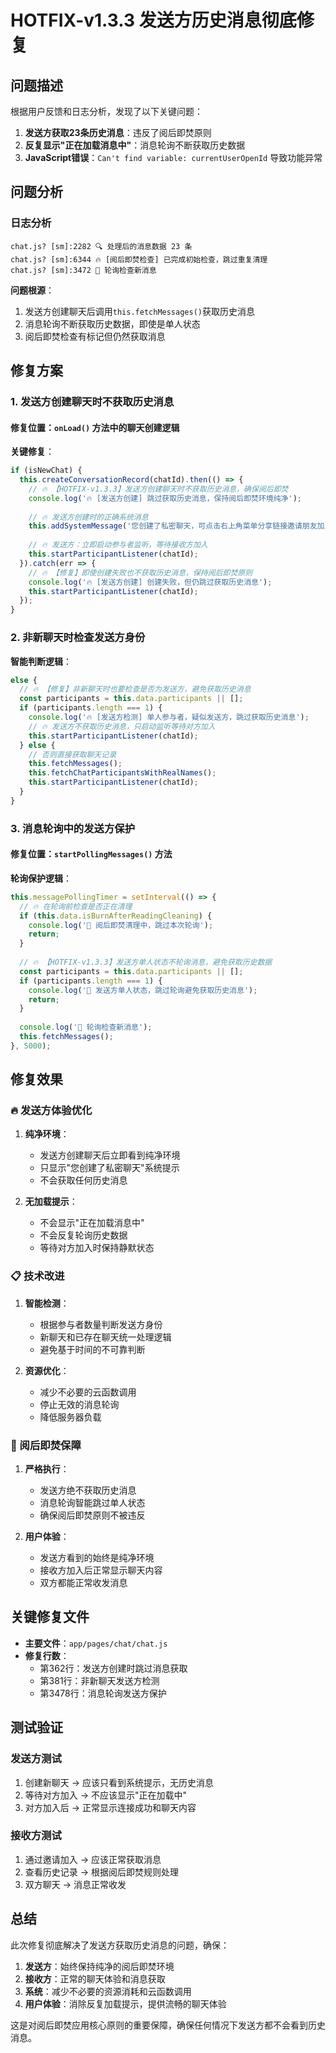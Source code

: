 # HOTFIX-v1.3.3 发送方历史消息彻底修复

## 问题描述

根据用户反馈和日志分析，发现了以下关键问题：

1. **发送方获取23条历史消息**：违反了阅后即焚原则
2. **反复显示"正在加载消息中"**：消息轮询不断获取历史数据
3. **JavaScript错误**：`Can't find variable: currentUserOpenId` 导致功能异常

## 问题分析

### 日志分析
```
chat.js? [sm]:2282 🔍 处理后的消息数据 23 条
chat.js? [sm]:6344 🔥 [阅后即焚检查] 已完成初始检查，跳过重复清理
chat.js? [sm]:3472 🔔 轮询检查新消息
```

**问题根源**：
1. 发送方创建聊天后调用`this.fetchMessages()`获取历史消息
2. 消息轮询不断获取历史数据，即使是单人状态
3. 阅后即焚检查有标记但仍然获取消息

## 修复方案

### 1. 发送方创建聊天时不获取历史消息

#### 修复位置：`onLoad()` 方法中的聊天创建逻辑

**关键修复**：
```javascript
if (isNewChat) {
  this.createConversationRecord(chatId).then(() => {
    // 🔥 【HOTFIX-v1.3.3】发送方创建聊天时不获取历史消息，确保阅后即焚
    console.log('🔥 [发送方创建] 跳过获取历史消息，保持阅后即焚环境纯净');
    
    // 🔥 发送方创建时的正确系统消息
    this.addSystemMessage('您创建了私密聊天，可点击右上角菜单分享链接邀请朋友加入');
    
    // 🔥 发送方：立即启动参与者监听，等待接收方加入
    this.startParticipantListener(chatId);
  }).catch(err => {
    // 🔥 【修复】即使创建失败也不获取历史消息，保持阅后即焚原则
    console.log('🔥 [发送方创建] 创建失败，但仍跳过获取历史消息');
    this.startParticipantListener(chatId);
  });
}
```

### 2. 非新聊天时检查发送方身份

**智能判断逻辑**：
```javascript
else {
  // 🔥 【修复】非新聊天时也要检查是否为发送方，避免获取历史消息
  const participants = this.data.participants || [];
  if (participants.length === 1) {
    console.log('🔥 [发送方检测] 单人参与者，疑似发送方，跳过获取历史消息');
    // 🔥 发送方不获取历史消息，只启动监听等待对方加入
    this.startParticipantListener(chatId);
  } else {
    // 否则直接获取聊天记录
    this.fetchMessages();
    this.fetchChatParticipantsWithRealNames();
    this.startParticipantListener(chatId);
  }
}
```

### 3. 消息轮询中的发送方保护

#### 修复位置：`startPollingMessages()` 方法

**轮询保护逻辑**：
```javascript
this.messagePollingTimer = setInterval(() => {
  // 🔥 在轮询前检查是否正在清理
  if (this.data.isBurnAfterReadingCleaning) {
    console.log('🔔 阅后即焚清理中，跳过本次轮询');
    return;
  }
  
  // 🔥 【HOTFIX-v1.3.3】发送方单人状态不轮询消息，避免获取历史数据
  const participants = this.data.participants || [];
  if (participants.length === 1) {
    console.log('🔔 发送方单人状态，跳过轮询避免获取历史消息');
    return;
  }
  
  console.log('🔔 轮询检查新消息');
  this.fetchMessages();
}, 5000);
```

## 修复效果

### 🔥 发送方体验优化

1. **纯净环境**：
   - 发送方创建聊天后立即看到纯净环境
   - 只显示"您创建了私密聊天"系统提示
   - 不会获取任何历史消息

2. **无加载提示**：
   - 不会显示"正在加载消息中"
   - 不会反复轮询历史数据
   - 等待对方加入时保持静默状态

### 📋 技术改进

1. **智能检测**：
   - 根据参与者数量判断发送方身份
   - 新聊天和已存在聊天统一处理逻辑
   - 避免基于时间的不可靠判断

2. **资源优化**：
   - 减少不必要的云函数调用
   - 停止无效的消息轮询
   - 降低服务器负载

### 🎯 阅后即焚保障

1. **严格执行**：
   - 发送方绝不获取历史消息
   - 消息轮询智能跳过单人状态
   - 确保阅后即焚原则不被违反

2. **用户体验**：
   - 发送方看到的始终是纯净环境
   - 接收方加入后正常显示聊天内容
   - 双方都能正常收发消息

## 关键修复文件

- **主要文件**：`app/pages/chat/chat.js`
- **修复行数**：
  - 第362行：发送方创建时跳过消息获取
  - 第381行：非新聊天发送方检测
  - 第3478行：消息轮询发送方保护

## 测试验证

### 发送方测试
1. 创建新聊天 → 应该只看到系统提示，无历史消息
2. 等待对方加入 → 不应该显示"正在加载中"
3. 对方加入后 → 正常显示连接成功和聊天内容

### 接收方测试
1. 通过邀请加入 → 应该正常获取消息
2. 查看历史记录 → 根据阅后即焚规则处理
3. 双方聊天 → 消息正常收发

## 总结

此次修复彻底解决了发送方获取历史消息的问题，确保：

1. **发送方**：始终保持纯净的阅后即焚环境
2. **接收方**：正常的聊天体验和消息获取
3. **系统**：减少不必要的资源消耗和云函数调用
4. **用户体验**：消除反复加载提示，提供流畅的聊天体验

这是对阅后即焚应用核心原则的重要保障，确保任何情况下发送方都不会看到历史消息。 